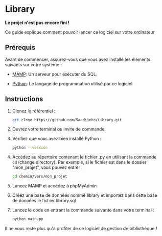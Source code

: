 # Library

**Le projet n'est pas encore fini !**

Ce guide explique comment pouvoir lancer ce logiciel sur votre ordinateur

## Prérequis
Avant de commencer, assurez-vous que vous avez installé les éléments suivants sur votre système :

- [MAMP](https://www.mamp.info/en/downloads/): Un serveur pour exécuter du SQL.

- [Python](https://www.python.org/downloads/): Le langage de programmation utilisé par ce logiciel.

## Instructions

1. Clonez le référentiel :

   ```bash
   git clone https://github.com/Saadiinho/Library.git

2. Ouvrez votre terminal ou invite de commande.
  
3. Vérifiez que vous avez bien installé Python :

   ```bash
   python --version

4. Accédez au répertoire contenant le fichier .py en utilisant la commande `cd` (change directory). Par exemple, si le fichier est dans le dossier "mon_projet", vous pouvez entrer :

   ```bash
   cd chemin/vers/mon_projet

5. Lancez MAMP et accédez à phpMyAdmin
   
6. Créez une base de données nommé library et importez dans cette base de données le fichier library.sql

7. Lancez le code en entrant la commande suivante dans votre terminal :

   ```bash
   python main.py

Il ne vous reste plus qu'à profiter de ce logiciel de gestion de bibliothèque !
